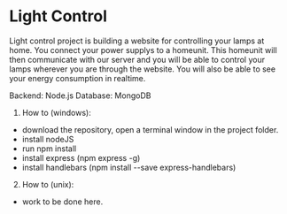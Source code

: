 # Light Control

Light control project is building a website for controlling your lamps at home.
You connect your power supplys to a homeunit. This homeunit will then communicate with our server
and you will be able to control your lamps wherever you are through the website. You will also
be able to see your energy consumption in realtime. 


Backend: Node.js
Database: MongoDB


1. How to (windows):
 * download the repository, open a terminal window in the project folder.
 * install nodeJS
 * run npm install
 * install express (npm express -g)
 * install handlebars (npm install --save express-handlebars)

2. How to (unix):
  * work to be done here.
